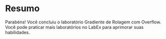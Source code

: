 # Resumo

Parabéns! Você concluiu o laboratório Gradiente de Rolagem com Overflow. Você pode praticar mais laboratórios no LabEx para aprimorar suas habilidades.
